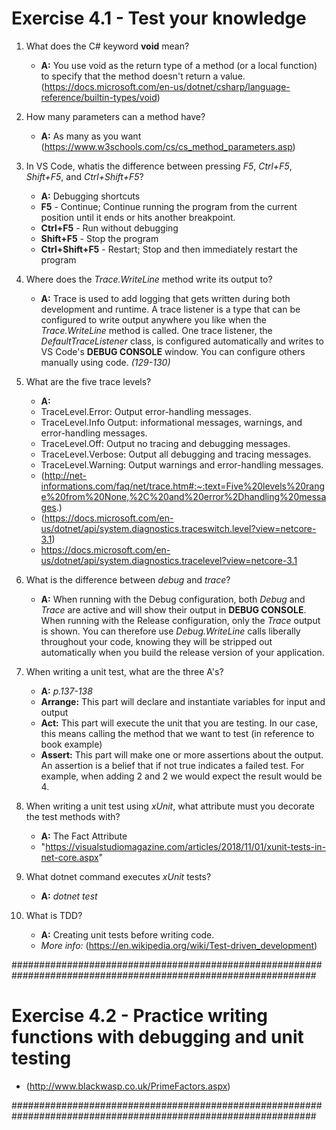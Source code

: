 # Exercise 4.1 - Test your knowledge

1. What does the C# keyword **void** mean?
    * **A:** You use void as the return type of a method (or a local function) to specify that the method doesn't return a value. (https://docs.microsoft.com/en-us/dotnet/csharp/language-reference/builtin-types/void)

2. How many parameters can a method have?
    * **A:** As many as you want (https://www.w3schools.com/cs/cs_method_parameters.asp)

3. In VS Code, whatis the difference between pressing *F5*, *Ctrl+F5*, *Shift+F5*, and *Ctrl+Shift+F5*?
    * **A:** Debugging shortcuts
    * **F5** - Continue; Continue running the program from the current position until it ends or hits another breakpoint.
    * **Ctrl+F5** - Run without debugging
    * **Shift+F5** - Stop the program
    * **Ctrl+Shift+F5** - Restart; Stop and then immediately restart the program

4. Where does the *Trace.WriteLine* method write its output to?
    * **A:** Trace is used to add logging that gets written during both development and runtime. A trace listener is a type that can be configured to write output anywhere you like when the *Trace.WriteLine* method is called. One trace listener, the *DefaultTraceListener* class, is configured automatically and writes to VS Code's **DEBUG CONSOLE** window. You can configure others manually using code. *(129-130)*

5. What are the five trace levels?
    * **A:** 
    * TraceLevel.Error: Output error-handling messages.
    * TraceLevel.Info Output: informational messages, warnings, and error-handling messages.
    * TraceLevel.Off: Output no tracing and debugging messages.
    * TraceLevel.Verbose: Output all debugging and tracing messages.
    * TraceLevel.Warning: Output warnings and error-handling messages.    
    * (http://net-informations.com/faq/net/trace.htm#:~:text=Five%20levels%20range%20from%20None,%2C%20and%20error%2Dhandling%20messages.)
    * (https://docs.microsoft.com/en-us/dotnet/api/system.diagnostics.traceswitch.level?view=netcore-3.1)
    * https://docs.microsoft.com/en-us/dotnet/api/system.diagnostics.tracelevel?view=netcore-3.1

6. What is the difference between *debug* and *trace*?
    * **A:** When running with the Debug configuration, both *Debug* and *Trace* are active and will show their output in **DEBUG CONSOLE**. When running with the Release configuration, only the *Trace* output is shown. You can therefore use *Debug.WriteLine* calls liberally throughout your code, knowing they will be stripped out automatically when you build the release version of your application.

7. When writing a unit test, what are the three A's?
    * **A:** *p.137-138*
    * **Arrange:** This part will declare and instantiate variables for input and output
    * **Act:** This part will execute the unit that you are testing. In our case, this means calling the method that we want to test (in reference to book example)
    * **Assert:** This part will make one or more assertions about the output. An assertion is a belief that if not true indicates a failed test. For example, when adding 2 and 2 we would expect the result would be 4.

8. When writing a unit test using *xUnit*, what attribute must you decorate the test methods with?
    * **A:** The Fact Attribute 
    * "https://visualstudiomagazine.com/articles/2018/11/01/xunit-tests-in-net-core.aspx"

9. What dotnet command executes *xUnit* tests?
    * **A:** *dotnet test*

10. What is TDD?
    * **A:** Creating unit tests before writing code. 
    * *More info:* (https://en.wikipedia.org/wiki/Test-driven_development)

###############################################################################################################

# Exercise 4.2 - Practice writing functions with debugging and unit testing

* (http://www.blackwasp.co.uk/PrimeFactors.aspx)

###############################################################################################################